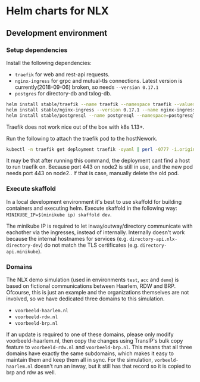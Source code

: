 # Helm charts for NLX

## Development environment

### Setup dependencies

Install the following dependencies:

- `traefik` for web and rest-api requests.
- `nginx-ingress` for grpc and mutual-tls connections. Latest version is currently(2018-09-06) broken, so needs `--version 0.17.1`
- `postgres` for directory-db and txlog-db.

```bash
helm install stable/traefik --name traefik --namespace traefik --values helm/traefik-values.yaml
helm install stable/nginx-ingress --version 0.17.1 --name nginx-ingress --namespace=nginx-ingress --values helm/nginx-ingress-values.yaml
helm install stable/postgresql --name postgresql --namespace=postgresql --values helm/postgresql-values.yaml
```

Traefik does not work nice out of the box with k8s 1.13+.

Run the following to attach the traefik pod to the hostNework.

```bash
kubectl -n traefik get deployment traefik -oyaml | perl -0777 -i.original -pe 's/      volumes:/      hostNetwork: true\n      volumes:/igs' | kubectl -n traefik apply -f -
```

It may be that after running this command, the deployment cant find a host to run traefik on. Because port 443 on node2 is still in use, and the new pod needs port 443 on node2..
If that is case, manually delete the old pod.

### Execute skaffold

In a local development environment it's best to use skaffold for building containers and executing helm.
Execute skaffold in the following way: `MINIKUBE_IP=$(minikube ip) skaffold dev`.

The minikube IP is required to let inway/outway/directory communicate with eachother via the ingresses, instead of internally.
Internally doesn't work because the internal hostnames for services (e.g. `directory-api.nlx-directory-dev`) do not match the TLS certificates (e.g. `directory-api.minikube`).

### Domains

The NLX demo simulation (used in environments `test`, `acc` and `demo`) is based on fictional communications between Haarlem, RDW and BRP. Ofcourse, this is just an example and the organizations themselves are not involved, so we have dedicated three domains to this simulation.

- `voorbeeld-haarlem.nl`
- `voorbeeld-rdw.nl`
- `voorbeeld-brp.nl`

If an update is required to one of these domains, please only modify voorbeeld-haarlem.nl, then copy the changes using TransIP's bulk copy feature to `voorbeeld-rdw.nl` and `voorbeeld-brp.nl`. This means that all three domains have exactly the same subdomains, which makes it easy to maintain them and keep them all in sync. For the simulation, `vorbeeld-haarlem.nl` doesn't run an inway, but it still has that record so it is copied to brp and rdw as well.
